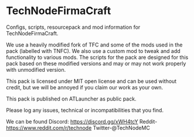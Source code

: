 TechNodeFirmaCraft
==================

Configs, scripts, resourcepack and mod information for TechNodeFirmaCraft.

We use a heavily modified fork of TFC and some of the mods used in the pack (labelled with TNFC). We also use a custom mod to tweak and add functionality to various mods. The scripts for the pack are designed for this pack based on these modified versions and may or may not work properly with unmodified version.

This pack is licensed under MIT open license and can be used without credit, but we will be annoyed if you claim our work as your own.

This pack is published on ATLauncher as public pack.

Please log any issues, technical or incompatibilities that you find.

We can be found
Discord: https://discord.gg/xWH4tcY
Reddit-https://www.reddit.com/r/technode
Twitter-@TechNodeMC
